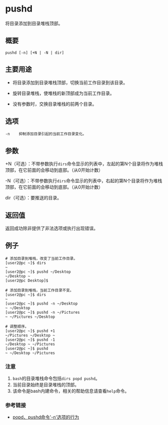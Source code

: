 pushd
===

将目录添加到目录堆栈顶部。

## 概要

```shell
pushd [-n] [+N | -N | dir]
```

## 主要用途

- 将目录添加到目录堆栈顶部，切换当前工作目录到该目录。

- 旋转目录堆栈，使堆栈的新顶部成为当前工作目录。

- 没有参数时，交换目录堆栈的前两个目录。

## 选项

```shell
-n    抑制添加目录引起的当前工作目录变化。
```

## 参数

+N（可选）：不带参数执行`dirs`命令显示的列表中，左起的第N个目录将作为堆栈顶部，在它前面的会移动到底部。（从0开始计数）

-N（可选）：不带参数执行`dirs`命令显示的列表中，右起的第N个目录将作为堆栈顶部，在它前面的会移动到底部。（从0开始计数）

dir（可选）：要推送的目录。

## 返回值

返回成功除非提供了非法选项或执行出现错误。

## 例子

```shell
# 添加目录到堆栈，改变了当前工作目录。
[user2@pc ~]$ dirs
~
[user2@pc ~]$ pushd ~/Desktop
~/Desktop ~
[user2@pc Desktop]$ 
```

```shell
# 添加目录到堆栈，当前工作目录不变。
[user2@pc ~]$ dirs
~
[user2@pc ~]$ pushd -n ~/Desktop
~ ~/Desktop
[user2@pc ~]$ pushd -n ~/Pictures
~ ~/Pictures ~/Desktop

# 调整顺序。
[user2@pc ~]$ pushd +1
~/Pictures ~/Desktop ~
[user2@pc ~]$ pushd -1
~/Desktop ~ ~/Pictures
[user2@pc ~]$ pushd
~ ~/Desktop ~/Pictures
```

### 注意

1. `bash`的目录堆栈命令包括`dirs popd pushd`。
2. 当前目录始终是目录堆栈的顶部。
3. 该命令是bash内建命令，相关的帮助信息请查看`help`命令。

### 参考链接

- [popd、pushd命令'-n'选项的行为](https://superuser.com/questions/784450/popd-and-pushd-behavior-with-n-option)


